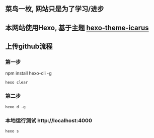 <!--
 * @Author: your name
 * @Date: 2020-07-26 18:18:34
 * @LastEditTime: 2021-01-08 01:38:46
 * @LastEditors: your name
 * @Description: In User Settings Edit
 * @FilePath: /Kason/source/README.md
-->
## 菜鸟一枚, 网站只是为了学习/进步
## 本网站使用Hexo, 基于主题 [hexo-theme-icarus](https://github.com/ppoffice/hexo-theme-icarus)

## 上传github流程

### 第一步
npm install hexo-cli -g

```
hexo clear
```

### 第二步

```
hexo d -g
```

### 本地运行测试 http://localhost:4000

```
hexo s
```


